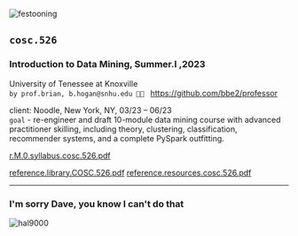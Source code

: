 ![festooning](https://user-images.githubusercontent.com/59778456/235022589-fbb23ebb-d35f-4533-b767-491e1414c652.PNG)  

## **`cosc.526`**  
### Introduction to Data Mining, Summer.I ,2023
University of Tenessee at Knoxville  
`by prof.brian, b.hogan@snhu.edu 🧑‍🚀 ` 
https://github.com/bbe2/professor  

client: Noodle, New York, NY, 03/23 – 06/23  
`goal` - re-engineer and draft 10-module data mining course with 
advanced practitioner skilling, including theory, clustering, 
classification, recommender systems, and a complete PySpark outfitting.  





[r.M.0.syllabus.cosc.526.pdf](https://github.com/bbe2/professor/files/11587027/r.M.0.syllabus.cosc.526.pdf)

[reference.library.COSC.526.pdf](https://github.com/bbe2/professor/files/11587014/reference.library.COSC.526.pdf)
[reference.resources.cosc.526.pdf](https://github.com/bbe2/professor/files/11587029/reference.resources.cosc.526.pdf)


---------------------  
### I'm sorry Dave, you know I can't do that 
![hal9000](https://user-images.githubusercontent.com/59778456/218209079-232d8f04-bb9a-4843-a6a1-d8cdf25a19fd.png)
